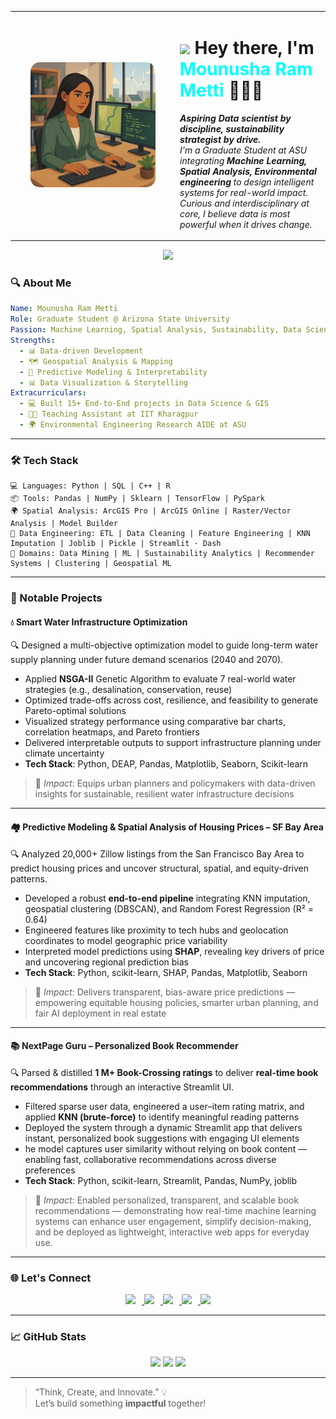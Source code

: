 
<table>
  <tr>
    <td width="250" align="center">
      <img src="https://github.com/Mounusha25/Mounusha25/blob/main/Mounusha_1.png" width="200" style="border-radius: 15px;" alt="Brijesh Kumar"/>
    </td>
    <td>
      <h1>
        <img src="https://media.giphy.com/media/hvRJCLFzcasrR4ia7z/giphy.gif" width="28"> 
        Hey there, I'm <span style="color:#00FFFF"><b>Mounusha Ram Metti</b></span> 👩🏽‍💻
      </h1>
      <p>
        <i><b>Aspiring Data scientist by discipline, sustainability strategist by drive.<br></b> I'm a Graduate Student at ASU integrating
        <b>Machine Learning, Spatial Analysis, Environmental engineering</b> to design intelligent systems for real-world impact.<br>
        Curious and interdisciplinary at core, I believe data is most powerful when it drives change.</i>
      </p>
    </td>
  </tr>
</table>

<p align="center">
  <img src="https://readme-typing-svg.herokuapp.com?font=Fira+Code&size=28&pause=1000&color=00FF00&center=true&vCenter=true&width=1000&lines=Graduate+Student+@+ASU;AI+%7C+ML+%7C+Geospatial+Analysis;Data+Mining+%7C+Data+Science+%7C+Data+Engineer;600%2B+LeetCode+Problems+Solved;Top+150+on+CodeChef;Think+Code+Create+Repeat+%F0%9F%94%A5">
</p>



### 🔍 About Me

```yaml
Name: Mounusha Ram Metti
Role: Graduate Student @ Arizona State University
Passion: Machine Learning, Spatial Analysis, Sustainability, Data Science
Strengths:
  - 📊 Data-driven Development
  - 🗺️ Geospatial Analysis & Mapping
  - 🧠 Predictive Modeling & Interpretability
  - 📊 Data Visualization & Storytelling
Extracurriculars:
  - 💻 Built 15+ End-to-End projects in Data Science & GIS
  - 🧑‍🏫 Teaching Assistant at IIT Kharagpur
  - 🌍 Environmental Engineering Research AIDE at ASU
``` 

---

### 🛠️ Tech Stack

```
💻 Languages: Python | SQL | C++ | R
📦 Tools: Pandas | NumPy | Sklearn | TensorFlow | PySpark 
🌍 Spatial Analysis: ArcGIS Pro | ArcGIS Online | Raster/Vector Analysis | Model Builder
🧰 Data Engineering: ETL | Data Cleaning | Feature Engineering | KNN Imputation | Joblib | Pickle | Streamlit · Dash
🧠 Domains: Data Mining | ML | Sustainability Analytics | Recommender Systems | Clustering | Geospatial ML
```

---

### 🚀 Notable Projects


#### 💧 Smart Water Infrastructure Optimization
🔍 Designed a multi-objective optimization model to guide long-term water supply planning under future demand scenarios (2040 and 2070).  
- Applied **NSGA-II** Genetic Algorithm to evaluate 7 real-world water strategies (e.g., desalination, conservation, reuse)
- Optimized trade-offs across cost, resilience, and feasibility to generate Pareto-optimal solutions
- Visualized strategy performance using comparative bar charts, correlation heatmaps, and Pareto frontiers
- Delivered interpretable outputs to support infrastructure planning under climate uncertainty
- **Tech Stack**: Python, DEAP, Pandas, Matplotlib, Seaborn, Scikit-learn
> 📌 *Impact*: Equips urban planners and policymakers with data-driven insights for sustainable, resilient water infrastructure decisions
---

#### 🏘️ Predictive Modeling & Spatial Analysis of Housing Prices – SF Bay Area
🔍 Analyzed 20,000+ Zillow listings from the San Francisco Bay Area to predict housing prices and uncover structural, spatial, and equity-driven patterns.
- Developed a robust **end-to-end pipeline** integrating KNN imputation, geospatial clustering (DBSCAN), and Random Forest Regression (R² = 0.64) 
- Engineered features like proximity to tech hubs and geolocation coordinates to model geographic price variability
- Interpreted model predictions using **SHAP**, revealing key drivers of price and uncovering regional prediction bias
- **Tech Stack**: Python, scikit-learn, SHAP, Pandas, Matplotlib, Seaborn  
> 📌 *Impact*: Delivers transparent, bias-aware price predictions — empowering equitable housing policies, smarter urban planning, and fair AI deployment in real estate

---

#### 📚 NextPage Guru – Personalized Book Recommender
🔍 Parsed & distilled **1 M+ Book-Crossing ratings** to deliver **real-time book recommendations** through an interactive Streamlit UI. 
- Filtered sparse user data, engineered a user–item rating matrix, and applied **KNN (brute-force)** to identify meaningful reading patterns 
- Deployed the system through a dynamic Streamlit app that delivers instant, personalized book suggestions with engaging UI elements
- he model captures user similarity without relying on book content — enabling fast, collaborative recommendations across diverse preferences  
- **Tech Stack**: Python, scikit-learn, Streamlit, Pandas, NumPy, joblib
> 📌 *Impact*: Enabled personalized, transparent, and scalable book recommendations — demonstrating how real-time machine learning systems can enhance user engagement, simplify decision-making, and be deployed as lightweight, interactive web apps for everyday use.
---
### 🌐 Let's Connect

<p align="center">
  <a href="https://www.linkedin.com/in/mounusha-ram-metti/" target="_blank">
    <img src="https://img.shields.io/badge/LinkedIn-0A66C2?style=for-the-badge&logo=linkedin&logoColor=white" style="margin-right: 10px;" />
  </a>
  <a href="https://leetcode.com/u/Mounusha_25/" target="_blank">
    <img src="https://img.shields.io/badge/LeetCode-FFA116?style=for-the-badge&logo=leetcode&logoColor=black" style="margin-right: 10px;" />
  </a>
  <a href="https://www.hackerrank.com/profile/Mounusha_Metti" target="_blank">
    <img src="https://img.shields.io/badge/HackerRank-2EC866?style=for-the-badge&logo=hackerrank&logoColor=white" style="margin-right: 10px;" />
  </a>
  <a href="https://medium.com/@metti.mounu" target="_blank">
    <img src="https://img.shields.io/badge/Medium-12100E?style=for-the-badge&logo=medium&logoColor=white" style="margin-right: 10px;" />
  </a>
  <a href="https://www.instagram.com/wander_lust0725/" target="_blank">
    <img src="https://img.shields.io/badge/Instagram-E4405F?style=for-the-badge&logo=instagram&logoColor=white" />
  </a>
</p>

---

### 📈 GitHub Stats

<p align="center">
  <img src="https://github-readme-stats.vercel.app/api?username=Mounusha25&show_icons=true&count_private=true&theme=radical" height="170" />
  <img src="https://github-readme-stats.vercel.app/api/top-langs/?username=Mounusha25&layout=compact&theme=radical" height="170"/>
  <img src="https://streak-stats.demolab.com?user=Mounusha25&theme=radical&hide_border=false" />
</p>

---

> “Think, Create, and Innovate.” 💡  
> Let’s build something **impactful** together!
